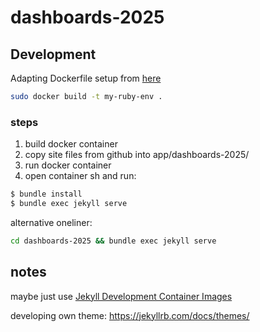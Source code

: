 # dashboards-2025

## Development

Adapting Dockerfile setup from [here](https://dev.to/cuongnp/setting-up-a-local-development-environment-for-jekyll-with-docker-d8k)

```sh
sudo docker build -t my-ruby-env .
```


### steps
1. build docker container
1. copy site files from github into app/dashboards-2025/
1. run docker container
1. open container sh and run:
```sh
$ bundle install
$ bundle exec jekyll serve 
```
alternative oneliner:
```sh
cd dashboards-2025 && bundle exec jekyll serve
```

 
## notes

maybe just use [Jekyll Development Container Images](https://hub.docker.com/r/microsoft/devcontainers-jekyll)


developing own theme: 
https://jekyllrb.com/docs/themes/

